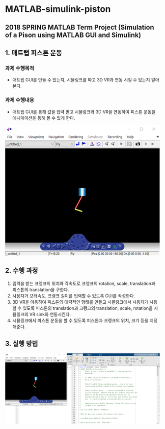 # MATLAB-simulink-piston
## 2018 SPRING MATLAB Term Project (Simulation of a Pison using MATLAB GUI and Simulink)

## 1. 매트랩 피스톤 운동
### 과제 수행목적
* 매트랩 GUI를 만들 수 있는지, 시뮬링크를 짜고 3D VR과 연동 시킬 수 있는지 알아본다.

### 과제 수행내용
* 매트랩 GUI를 통해 값을 입력 받고 시뮬링크와 3D VR을 연동하여 피스톤 운동을 애니매이션을 통해 볼 수 있게 한다.

![](Piston.gif)

## 2. 수행 과정
1. 입력을 받는 크랭크의 위치와 각속도로 크랭크의 rotation, scale, translation과 피스톤의 translation을 구한다.   
2. 사용자가 모터속도, 크랭크 길이를 입력할 수 있도록 GUI를 작성한다.
3. 3D VR을 이용하여 피스톤의 대략적인 형태를 만들고 시뮬링크에서 사용자가 사용할 수 있도록 피스톤의 translation과 크랭크의 translation, scale, rotation을 시뮬링크의 VR sink와 연동시킨다. 
4. 시뮬링크에서 피스톤 운동을 할 수 있도록 피스톤과 크랭크의 위치, 크기 등을 지정해준다. 


## 3. 실행 방법
![](howtorun.gif)

